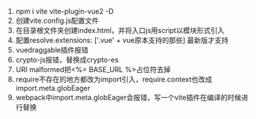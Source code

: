 1. npm i vite vite-plugin-vue2 -D
2. 创建vite.config.js配置文件
3. 在目录根文件夹创建index.html，并将入口js用script以模块形式引入
4. 配置resolve.extensions: ['.vue' + vue原本支持的那些] 最新版才支持
5. vuedraggable插件报错
6. crypto-js报错，替换成crypto-es
7. URI malformed把<%= BASE_URL %>占位符去掉
8. require不存在的地方都改为import引入，require.context也改成import.meta.globEager
9. webpack中import.meta.globEager会报错，写一个vite插件在编译的时候进行替换